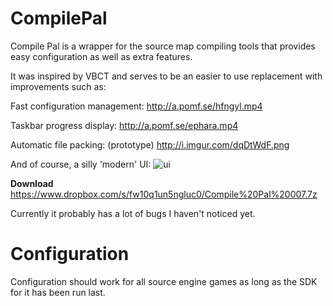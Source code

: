CompilePal
==========

Compile Pal is a wrapper for the source map compiling tools that provides easy configuration as well as extra features.

It was inspired by VBCT and serves to be an easier to use replacement with improvements such as:

Fast configuration management:
http://a.pomf.se/hfngyl.mp4

Taskbar progress display:
http://a.pomf.se/ephara.mp4

Automatic file packing: (prototype)
http://i.imgur.com/dqDtWdF.png

And of course, a silly 'modern' UI:
![ui](http://i.imgur.com/zMTThlY.png)

**Download**
https://www.dropbox.com/s/fw10q1un5ngluc0/Compile%20Pal%20007.7z


Currently it probably has a lot of bugs I haven't noticed yet. 

Configuration
==========

Configuration should work for all source engine games as long as the SDK for it has been run last.
